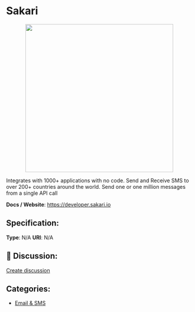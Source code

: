 # Sakari
<p align="center">
    <img width="400" src="https://raw.githubusercontent.com/apis-list/apis-list/apis/sakari/logo_256x256.png" />
</p>

Integrates with 1000+ applications with no code. Send and Receive SMS to over 200+ countries around the world.  Send one or one million messages from a single API call

**Docs / Website**: https://developer.sakari.io

## Specification:
**Type**:  N/A 
**URI**:  N/A 

## 💬 Discussion:
[Create discussion](link)

## Categories:
- [Email & SMS](https://github.com/apis-list/apis-list#email-and-sms)





